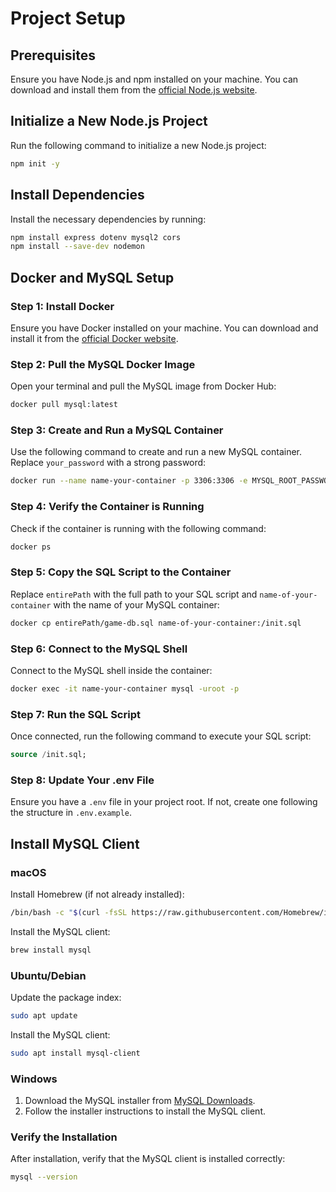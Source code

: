 # Project Setup

## Prerequisites

Ensure you have Node.js and npm installed on your machine. You can download and install them from the [official Node.js website](https://nodejs.org/).

## Initialize a New Node.js Project

Run the following command to initialize a new Node.js project:

```sh
npm init -y
```

## Install Dependencies

Install the necessary dependencies by running:

```sh
npm install express dotenv mysql2 cors
npm install --save-dev nodemon
```

## Docker and MySQL Setup

### Step 1: Install Docker

Ensure you have Docker installed on your machine. You can download and install it from the [official Docker website](https://www.docker.com/products/docker-desktop).

### Step 2: Pull the MySQL Docker Image

Open your terminal and pull the MySQL image from Docker Hub:

```sh
docker pull mysql:latest
```

### Step 3: Create and Run a MySQL Container

Use the following command to create and run a new MySQL container. Replace `your_password` with a strong password:

```sh
docker run --name name-your-container -p 3306:3306 -e MYSQL_ROOT_PASSWORD=your_password -d mysql:latest
```

### Step 4: Verify the Container is Running

Check if the container is running with the following command:

```sh
docker ps
```

### Step 5: Copy the SQL Script to the Container

Replace `entirePath` with the full path to your SQL script and `name-of-your-container` with the name of your MySQL container:

```sh
docker cp entirePath/game-db.sql name-of-your-container:/init.sql
```

### Step 6: Connect to the MySQL Shell

Connect to the MySQL shell inside the container:

```sh
docker exec -it name-your-container mysql -uroot -p
```

### Step 7: Run the SQL Script

Once connected, run the following command to execute your SQL script:

```sql
source /init.sql;
```

### Step 8: Update Your .env File

Ensure you have a `.env` file in your project root. If not, create one following the structure in `.env.example`.

## Install MySQL Client

### macOS

Install Homebrew (if not already installed):

```sh
/bin/bash -c "$(curl -fsSL https://raw.githubusercontent.com/Homebrew/install/HEAD/install.sh)"
```

Install the MySQL client:

```sh
brew install mysql
```

### Ubuntu/Debian

Update the package index:

```sh
sudo apt update
```

Install the MySQL client:

```sh
sudo apt install mysql-client
```

### Windows

1. Download the MySQL installer from [MySQL Downloads](https://dev.mysql.com/downloads/installer/).
2. Follow the installer instructions to install the MySQL client.

### Verify the Installation

After installation, verify that the MySQL client is installed correctly:

```sh
mysql --version
```
